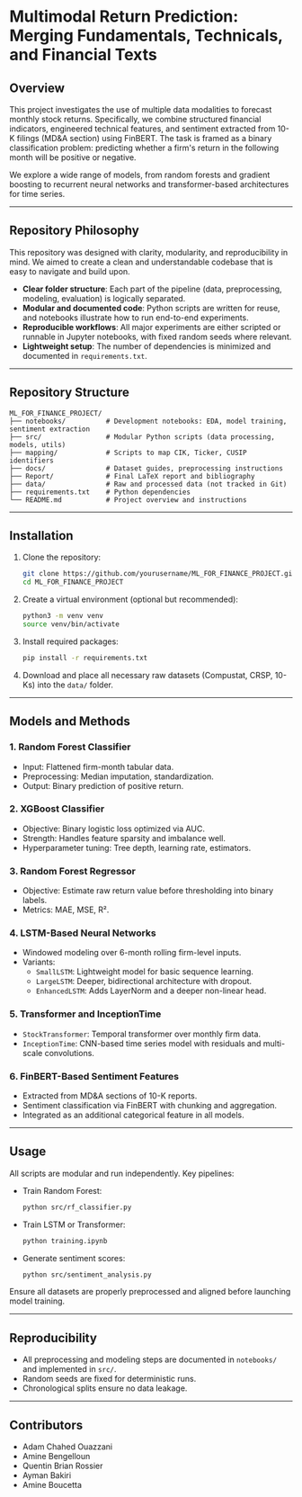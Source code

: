 # **Multimodal Return Prediction: Merging Fundamentals, Technicals, and Financial Texts**

## **Overview**

This project investigates the use of multiple data modalities to forecast monthly stock returns. Specifically, we combine structured financial indicators, engineered technical features, and sentiment extracted from 10-K filings (MD&A section) using FinBERT. The task is framed as a binary classification problem: predicting whether a firm's return in the following month will be positive or negative.

We explore a wide range of models, from random forests and gradient boosting to recurrent neural networks and transformer-based architectures for time series.

---

## **Repository Philosophy**

This repository was designed with clarity, modularity, and reproducibility in mind. We aimed to create a clean and understandable codebase that is easy to navigate and build upon.

- **Clear folder structure**: Each part of the pipeline (data, preprocessing, modeling, evaluation) is logically separated.
- **Modular and documented code**: Python scripts are written for reuse, and notebooks illustrate how to run end-to-end experiments.
- **Reproducible workflows**: All major experiments are either scripted or runnable in Jupyter notebooks, with fixed random seeds where relevant.
- **Lightweight setup**: The number of dependencies is minimized and documented in `requirements.txt`.

---

## **Repository Structure**

```
ML_FOR_FINANCE_PROJECT/
├── notebooks/          # Development notebooks: EDA, model training, sentiment extraction
├── src/                # Modular Python scripts (data processing, models, utils)
├── mapping/            # Scripts to map CIK, Ticker, CUSIP identifiers
├── docs/               # Dataset guides, preprocessing instructions
├── Report/             # Final LaTeX report and bibliography
├── data/               # Raw and processed data (not tracked in Git)
├── requirements.txt    # Python dependencies
└── README.md           # Project overview and instructions
```

---

## **Installation**

1. Clone the repository:
   ```bash
   git clone https://github.com/yourusername/ML_FOR_FINANCE_PROJECT.git
   cd ML_FOR_FINANCE_PROJECT
   ```

2. Create a virtual environment (optional but recommended):
   ```bash
   python3 -m venv venv
   source venv/bin/activate
   ```

3. Install required packages:
   ```bash
   pip install -r requirements.txt
   ```

4. Download and place all necessary raw datasets (Compustat, CRSP, 10-Ks) into the `data/` folder.

---

## **Models and Methods**

### **1. Random Forest Classifier**
- Input: Flattened firm-month tabular data.
- Preprocessing: Median imputation, standardization.
- Output: Binary prediction of positive return.

### **2. XGBoost Classifier**
- Objective: Binary logistic loss optimized via AUC.
- Strength: Handles feature sparsity and imbalance well.
- Hyperparameter tuning: Tree depth, learning rate, estimators.

### **3. Random Forest Regressor**
- Objective: Estimate raw return value before thresholding into binary labels.
- Metrics: MAE, MSE, R².

### **4. LSTM-Based Neural Networks**
- Windowed modeling over 6-month rolling firm-level inputs.
- Variants:
  - `SmallLSTM`: Lightweight model for basic sequence learning.
  - `LargeLSTM`: Deeper, bidirectional architecture with dropout.
  - `EnhancedLSTM`: Adds LayerNorm and a deeper non-linear head.

### **5. Transformer and InceptionTime**
- `StockTransformer`: Temporal transformer over monthly firm data.
- `InceptionTime`: CNN-based time series model with residuals and multi-scale convolutions.

### **6. FinBERT-Based Sentiment Features**
- Extracted from MD&A sections of 10-K reports.
- Sentiment classification via FinBERT with chunking and aggregation.
- Integrated as an additional categorical feature in all models.

---

## **Usage**

All scripts are modular and run independently. Key pipelines:

- Train Random Forest:
  ```bash
  python src/rf_classifier.py
  ```

- Train LSTM or Transformer:
  ```bash
  python training.ipynb
  ```

- Generate sentiment scores:
  ```bash
  python src/sentiment_analysis.py
  ```

Ensure all datasets are properly preprocessed and aligned before launching model training.

---

## **Reproducibility**

- All preprocessing and modeling steps are documented in `notebooks/` and implemented in `src/`.
- Random seeds are fixed for deterministic runs.
- Chronological splits ensure no data leakage.

---

## **Contributors**

- Adam Chahed Ouazzani  
- Amine Bengelloun  
- Quentin Brian Rossier  
- Ayman Bakiri  
- Amine Boucetta
```
